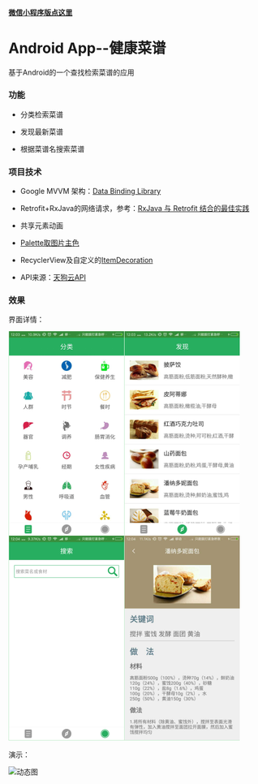 #### [微信小程序版点这里](https://github.com/bestTao/caipu_weixin)
# Android App--健康菜谱

基于Android的一个查找检索菜谱的应用

### 功能

* 分类检索菜谱

* 发现最新菜谱

* 根据菜谱名搜索菜谱

### 项目技术
* Google MVVM 架构：[Data Binding Library](https://developer.android.com/topic/libraries/data-binding/index.html)

* Retrofit+RxJava的网络请求，参考：[RxJava 与 Retrofit 结合的最佳实践](http://gank.io/post/56e80c2c677659311bed9841)

* 共享元素动画

* [Palette取图片主色](https://github.com/bestTao/caipu_android/blob/master/app/src/main/java/com/qiantao/caicai/activity/CookDetailsActivity.java#L38)
* RecyclerView及自定义的[ItemDecoration](https://github.com/bestTao/caipu_android/blob/master/app/src/main/java/com/qiantao/caicai/view/ItemDivider.java)

* API来源：[天狗云API](http://www.tngou.net/doc/cook)



### 效果
界面详情：

![示例图1](./demo/示例图.png)

演示：

![动态图](./demo/demo.gif)

